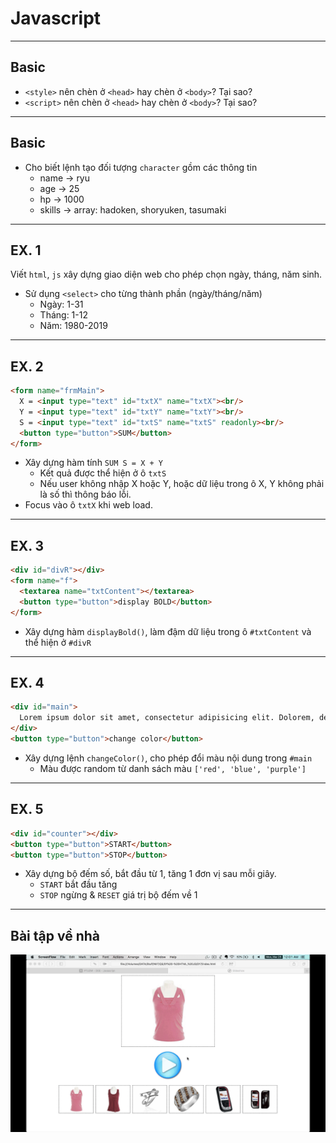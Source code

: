 # Javascript

---

## Basic

- `<style>` nên chèn ở `<head>` hay chèn ở `<body>`? Tại sao?
- `<script>` nên chèn ở `<head>` hay chèn ở `<body>`? Tại sao? 

---

## Basic

- Cho biết lệnh tạo đối tượng `character` gồm các thông tin
  - name -> ryu
  - age -> 25
  - hp -> 1000
  - skills -> array: hadoken, shoryuken, tasumaki

---

## EX. 1

Viết `html`, `js` xây dựng giao diện web cho phép chọn ngày, tháng, năm sinh.
- Sử dụng `<select>` cho từng thành phần (ngày/tháng/năm)
  - Ngày: 1-31
  - Tháng: 1-12
  - Năm: 1980-2019

---

## EX. 2

```html
<form name="frmMain">
  X = <input type="text" id="txtX" name="txtX"><br/>
  Y = <input type="text" id="txtY" name="txtY"><br/>
  S = <input type="text" id="txtS" name="txtS" readonly><br/>
  <button type="button">SUM</button>
</form>
```

- Xây dựng hàm tính `SUM S = X + Y`
  - Kết quả được thể hiện ở ô `txtS`
  - Nếu user không nhập X hoặc Y, hoặc dữ liệu trong ô X, Y không phải là số thì thông báo lỗi.
- Focus vào ô `txtX` khi web load.

---

## EX. 3

```html
<div id="divR"></div>
<form name="f">
  <textarea name="txtContent"></textarea>
  <button type="button">display BOLD</button>
</form>
```

- Xây dựng hàm `displayBold()`, làm đậm dữ liệu trong ô `#txtContent` và thể hiện ở `#divR`

---

## EX. 4

```html
<div id="main">
  Lorem ipsum dolor sit amet, consectetur adipisicing elit. Dolorem, deleniti? Quos, aperiam ipsam. A expedita placeat iste dicta quis, rem, consequatur veritatis, aliquam voluptas amet porro quidem exercitationem facilis aperiam.
</div>
<button type="button">change color</button>
```

- Xây dựng lệnh `changeColor()`, cho phép đổi màu nội dung trong `#main`
  - Màu được random từ danh sách màu `['red', 'blue', 'purple']`

---

## EX. 5

```html
<div id="counter"></div>
<button type="button">START</button>
<button type="button">STOP</button>
```

- Xây dựng bộ đếm số, bắt đầu từ 1, tăng 1 đơn vị sau mỗi giây.
  - `START` bắt đầu tăng
  - `STOP` ngừng & `RESET` giá trị bộ đếm về 1

---

## Bài tập về nhà

<!-- <img src="slideshow.gif" style="width: 90%" /> -->
![](slideshow.gif)